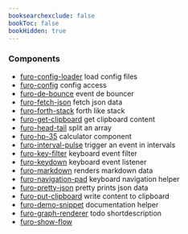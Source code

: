 ```yaml
---
booksearchexclude: false
bookToc: false
bookHidden: true
---
```


### Components

- [furo-config-loader](furo-config-loader.md) load config files
- [furo-config](furo-config.md) config access
- [furo-de-bounce](furo-de-bounce.md) event de bouncer
- [furo-fetch-json](furo-fetch-json.md) fetch json data
- [furo-forth-stack](furo-forth-stack.md) forth like stack
- [furo-get-clipboard](furo-get-clipboard.md) get clipboard content
- [furo-head-tail](furo-head-tail.md) split an array
- [furo-hp-35](furo-hp-35.md) calculator component
- [furo-interval-pulse](furo-interval-pulse.md) trigger an event in intervals
- [furo-key-filter](furo-key-filter.md) keyboard event filter
- [furo-keydown](furo-keydown.md) keyboard event listener
- [furo-markdown](furo-markdown.md) renders markdown data
- [furo-navigation-pad](furo-navigation-pad.md) keyboard navigation helper
- [furo-pretty-json](furo-pretty-json.md) pretty prints json data
- [furo-put-clipboard](furo-put-clipboard.md) write content to clipboard
- [furo-demo-snippet](furo-demo-snippet.md) documentation helper
- [furo-graph-renderer](furo-graph-renderer.md) todo shortdescription
- [furo-show-flow](furo-show-flow.md) 
